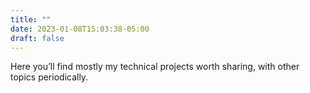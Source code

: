 ```yaml
---
title: ""
date: 2023-01-08T15:03:38-05:00
draft: false
---
```


Here you’ll find mostly my technical projects worth sharing, with other topics periodically.